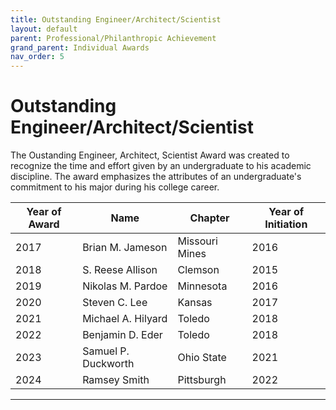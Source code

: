 ```yaml
---
title: Outstanding Engineer/Architect/Scientist
layout: default
parent: Professional/Philanthropic Achievement
grand_parent: Individual Awards
nav_order: 5
---
```

# Outstanding Engineer/Architect/Scientist

The Oustanding Engineer, Architect, Scientist Award was created to recognize the time and effort given by an undergraduate to his academic discipline. The award emphasizes the attributes of an undergraduate's commitment to his major during his college career.

|Year of Award|Name|Chapter|Year of Initiation|
|---|---|---|---|
|2017|Brian M. Jameson|Missouri Mines|2016|
|2018|S. Reese Allison|Clemson|2015|
|2019|Nikolas M. Pardoe|Minnesota|2016|
|2020|Steven C. Lee|Kansas|2017|
|2021|Michael A. Hilyard|Toledo|2018|
|2022|Benjamin D. Eder|Toledo|2018|
|2023|Samuel P. Duckworth|Ohio State|2021|
|2024|Ramsey Smith|Pittsburgh|2022|

----